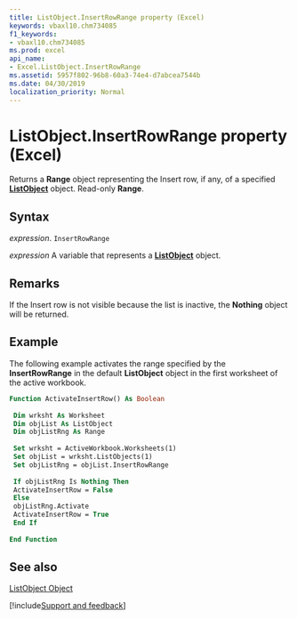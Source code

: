 ```yaml
---
title: ListObject.InsertRowRange property (Excel)
keywords: vbaxl10.chm734085
f1_keywords:
- vbaxl10.chm734085
ms.prod: excel
api_name:
- Excel.ListObject.InsertRowRange
ms.assetid: 5957f802-96b8-60a3-74e4-d7abcea7544b
ms.date: 04/30/2019
localization_priority: Normal
---
```



# ListObject.InsertRowRange property (Excel)

 Returns a **Range** object representing the Insert row, if any, of a specified **[ListObject](Excel.ListObject.md)** object. Read-only **Range**.


## Syntax

_expression_. `InsertRowRange`

_expression_ A variable that represents a **[ListObject](Excel.ListObject.md)** object.


## Remarks

If the Insert row is not visible because the list is inactive, the  **Nothing** object will be returned.


## Example

The following example activates the range specified by the  **InsertRowRange** in the default **ListObject** object in the first worksheet of the active workbook.


```vb
Function ActivateInsertRow() As Boolean 
 
 Dim wrksht As Worksheet 
 Dim objList As ListObject 
 Dim objListRng As Range 
 
 Set wrksht = ActiveWorkbook.Worksheets(1) 
 Set objList = wrksht.ListObjects(1) 
 Set objListRng = objList.InsertRowRange 
 
 If objListRng Is Nothing Then 
 ActivateInsertRow = False 
 Else 
 objListRng.Activate 
 ActivateInsertRow = True 
 End If 
 
End Function
```


## See also


[ListObject Object](Excel.ListObject.md)

[!include[Support and feedback](~/includes/feedback-boilerplate.md)]